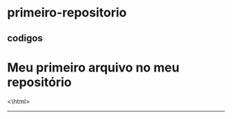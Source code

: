 # primeiro-repositorio

codigos
----

<html>
        <h1> Meu primeiro arquivo no meu repositório</h1>
<\html>

----
